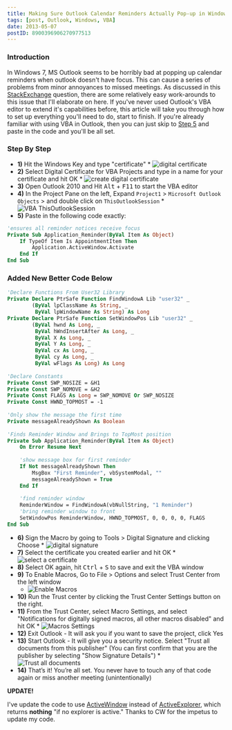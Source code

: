 ```yaml
---
title: Making Sure Outlook Calendar Reminders Actually Pop-up in Windows 7
tags: [post, Outlook, Windows, VBA]
date: 2013-05-07
postID: 8900396906270977513
---
```


### Introduction

In Windows 7, MS Outlook seems to be horribly bad at popping up calendar reminders when outlook doesn't have focus.  This can cause a series of problems from minor annoyances to missed meetings.  As discussed in this [StackExchange](http://superuser.com/q/251963/180163) question, there are some relatively easy work-arounds to this issue that I'll elaborate on here.  If you've never used Outlook's VBA editor to extend it's capabilities before, this article will take you through how to set up everything you'll need to do, start to finish.  If you're already familiar with using VBA in Outlook, then you can just skip to [Step 5](#added-new-better-code-below) and paste in the code and you'll be all set.

### Step By Step

- **1)**   Hit the Windows Key and type "certificate"
      *   ![digital certificate](https://i.imgur.com/jEKNPo6.png)
- **2)**  Select Digital Certificate for VBA Projects and type in a name for your certificate and hit OK
      *   ![create digital certificate](https://i.imgur.com/BblTAWZ.png)
- **3)** Open Outlook 2010 and Hit <kbd>Alt</kbd> + <kbd>F11</kbd> to start the VBA editor
- **4)**  In the Project Pane on the left, Expand `Project1` > `Microsoft Outlook Objects` > and double click on `ThisOutlookSession`
      *   ![VBA ThisOutlookSession](https://i.imgur.com/mlxcL8B.png)
- **5)** Paste in the following code exactly:

```vb
'ensures all reminder notices receive focus
Private Sub Application_Reminder(ByVal Item As Object)
    If TypeOf Item Is AppointmentItem Then
        Application.ActiveWindow.Activate
    End If
End Sub
```

### Added New Better Code Below
    
```vb
'Declare Functions From User32 Library  
Private Declare PtrSafe Function FindWindowA Lib "user32" _  
        (ByVal lpClassName As String, _  
         ByVal lpWindowName As String) As Long  
Private Declare PtrSafe Function SetWindowPos Lib "user32" _  
        (ByVal hwnd As Long, _  
         ByVal hWndInsertAfter As Long, _  
         ByVal X As Long, _  
         ByVal Y As Long, _  
         ByVal cx As Long, _  
         ByVal cy As Long, _  
         ByVal wFlags As Long) As Long  
  
'Declare Constants  
Private Const SWP_NOSIZE = &H1  
Private Const SWP_NOMOVE = &H2  
Private Const FLAGS As Long = SWP_NOMOVE Or SWP_NOSIZE  
Private Const HWND_TOPMOST = -1  
  
'Only show the message the first time  
Private messageAlreadyShown As Boolean  
  
'Finds Reminder Window and Brings to TopMost position  
Private Sub Application_Reminder(ByVal Item As Object)  
    On Error Resume Next  
      
    'show message box for first reminder  
    If Not messageAlreadyShown Then  
        MsgBox "First Reminder", vbSystemModal, ""  
        messageAlreadyShown = True  
    End If  
  
    'find reminder window  
    ReminderWindow = FindWindowA(vbNullString, "1 Reminder")  
    'bring reminder window to front  
    SetWindowPos ReminderWindow, HWND_TOPMOST, 0, 0, 0, 0, FLAGS  
End Sub 
```

- **6)**  Sign the Macro by going to Tools > Digital Signature and clicking Choose
      *   ![digital signature](https://i.imgur.com/RcGS2hs.png)
- **7)**  Select the certificate you created earlier and hit OK
      *   ![select a certificate](https://i.imgur.com/CDJzfrG.png)
- **8)** Select OK again, hit <kbd>Ctrl</kbd> + <kbd>S</kbd> to save and exit the VBA window
-  **9)** To Enable Macros, Go to File > Options and select Trust Center from the left window
      *   ![Enable Macros](https://i.imgur.com/9SP6oqC.png)
- **10)** Run the Trust center by clicking the Trust Center Settings button on the right.
- **11)** From the Trust Center, select  Macro Settings, and select "Notifications for digitally signed macros, all other macros disabled" and hit OK
      *   ![Macros Settings](https://i.imgur.com/r9pQ1Pi.png)
- **12)** Exit Outlook -  It will ask you if you want to save the project, click Yes
- **13)** Start Outlook - It will give you a security notice.  Select "Trust all documents from this publisher" (You can first confirm that you are the publisher by selecting "Show Signature Details")
      *   ![Trust all documents](https://i.imgur.com/nD4t5CE.png)
- **14)** That’s it!  You’re all set.  You never have to touch any of that code again or miss another meeting (unintentionally)

**UPDATE!**

I've update the code to use [ActiveWindow](http://msdn.microsoft.com/en-us/library/office/aa219402(v=office.11).aspx) instead of [ActiveExplorer](http://msdn.microsoft.com/en-us/library/office/aa219397(v=office.11).aspx), which returns **nothing** "if no explorer is active."  Thanks to CW for the impetus to update my code.

